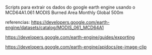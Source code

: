 Scripts para extrair os dados do google earth engine usando o MCD64A1.061 MODIS Burned Area Monthly Global 500m

referencias:
https://developers.google.com/earth-engine/datasets/catalog/MODIS_061_MCD64A1

https://developers.google.com/earth-engine/guides/exporting

https://developers.google.com/earth-engine/apidocs/ee-image-clip
